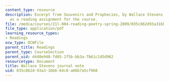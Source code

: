 ```yaml
---
content_type: resource
description: Excerpt from Souvenirs and Prophecies, by Wallace Stevens, presented
  as a reading assignment for the course.
file: /media/courses/21l-004-reading-poetry-spring-2009/035c862d93a31bb664c0a06b7a5cf968_MIT21l004s09read04stevens.pdf
file_type: application/pdf
learning_resource_types:
- Readings
ocw_type: OCWFile
parent_title: Readings
parent_type: CourseSection
parent_uid: d440e948-7d65-1f5b-bb3a-7b61c145d962
resourcetype: Document
title: Wallace Stevens journal note
uid: 035c862d-93a3-1bb6-64c0-a06b7a5cf968
---
```

